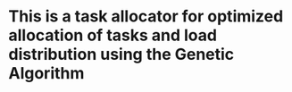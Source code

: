 # This is a task allocator for optimized allocation of tasks and load distribution using the Genetic Algorithm
